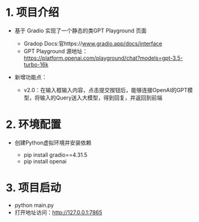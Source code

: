 # 1. 项目介绍

- 基于 Gradio 实现了一个静态的类GPT Playground 页面

    - Gradop Docs:官https://www.gradio.app/docs/interface
    - GPT Playground 源地址：https://platform.openai.com/playground/chat?models=gpt-3.5-turbo-16k
- 新增功能点：
  - v2.0：在输入框输入内容，点击提交按钮后，能够连接OpenAI的GPT模型，将输入的Query送入大模型，得到回复，并返回到前端

# 2. 环境配置

- 创建Python虚拟环境并安装依赖

   - pip install gradio==4.31.5
   - pip install openai
    
# 3. 项目启动

- python main.py
- 打开地址访问：http://127.0.0.1:7865


